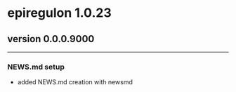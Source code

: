 # epiregulon 1.0.23

## version 0.0.0.9000

---

### NEWS.md setup

- added NEWS.md creation with newsmd

